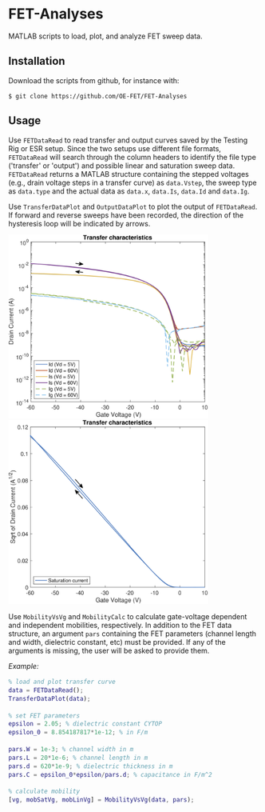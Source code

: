 # FET-Analyses

MATLAB scripts to load, plot, and analyze FET sweep data.

## Installation

Download the scripts from github, for instance with:
```
$ git clone https://github.com/OE-FET/FET-Analyses
```

## Usage
Use `FETDataRead` to read transfer and output curves saved by the Testing Rig or ESR setup. Since the two setups use different file formats, `FETDataRead` will search through the column headers to identify the file type ('transfer' or 'output') and possible linear and saturation sweep data. `FETDataRead` returns a MATLAB structure containing the stepped voltages (e.g., drain voltage steps in a transfer curve) as `data.Vstep`, the sweep type as `data.type` and the actual data as `data.x`, `data.Is`, `data.Id` and `data.Ig`.

Use `TransferDataPlot` and `OutputDataPlot` to plot the output of `FETDataRead`. If forward and reverse sweeps have been recorded, the direction of the hysteresis loop will be indicated by arrows.

<p float="centre">
  <img src="examples/transfer_plot_log.png" width="400" />
  <img src="examples/transfer_sqrt_log.png" width="400" /> 
</p>

Use `MobilityVsVg` and `MobilityCalc` to calculate gate-voltage dependent and independent mobilities, respectively. In addition to the FET data structure, an argument `pars` containing the FET parameters (channel length and width, dielectric constant, etc) must be provided. If any of the arguments is missing, the user will be asked to provide them.

_Example:_

```MATLAB
% load and plot transfer curve
data = FETDataRead();
TransferDataPlot(data);

% set FET parameters
epsilon = 2.05; % dielectric constant CYTOP
epsilon_0 = 8.854187817*1e-12; % in F/m

pars.W = 1e-3; % channel width in m
pars.L = 20*1e-6; % channel length in m
pars.d = 620*1e-9; % dielectric thickness in m
pars.C = epsilon_0*epsilon/pars.d; % capacitance in F/m^2

% calculate mobility
[vg, mobSatVg, mobLinVg] = MobilityVsVg(data, pars);
```
